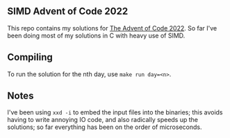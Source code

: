 ## SIMD Advent of Code 2022

This repo contains my solutions for [The Advent of Code 2022](https://adventofcode.com/2022).
So far I've been doing most of my solutions in C with heavy use of SIMD.

## Compiling

To run the solution for the nth day, use `make run day=<n>`.

## Notes

I've been using `xxd -i` to embed the input files into the binaries;
this avoids having to write annoying IO code, and also radically speeds
up the solutions; so far everything has been on the order of microseconds.
